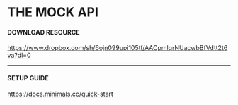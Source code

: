 # THE MOCK API

#### DOWNLOAD RESOURCE

https://www.dropbox.com/sh/6ojn099upi105tf/AACpmlqrNUacwbBfVdtt2t6va?dl=0

---

#### SETUP GUIDE

https://docs.minimals.cc/quick-start
